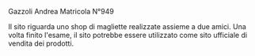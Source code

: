 Gazzoli Andrea Matricola N°949

Il sito riguarda uno shop di magliette realizzate assieme a due amici.
Una volta finito l'esame, il sito potrebbe essere utilizzato come sito ufficiale di vendita dei prodotti.
